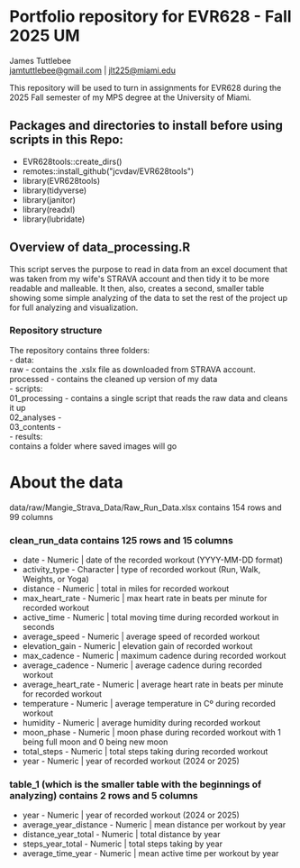 # Portfolio repository for EVR628 - Fall 2025 UM

James Tuttlebee  
jamtuttlebee@gmail.com | jlt225@miami.edu

  This repository will be used to turn in assignments for EVR628 during the 2025
  Fall semester of my MPS degree at the University of Miami.

## Packages and directories to install before using scripts in this Repo:
  - EVR628tools::create_dirs()  
  - remotes::install_github("jcvdav/EVR628tools")  
  - library(EVR628tools)  
  - library(tidyverse)  
  - library(janitor)  
  - library(readxl)  
  - library(lubridate)  
  
## Overview of data_processing.R
  This script serves the purpose to read in data from an excel document that was
  taken from my wife's STRAVA account and then tidy it to be more readable and 
  malleable. It then, also, creates a second, smaller table showing some simple
  analyzing of the data to set the rest of the project up for full analyzing and
  visualization.
  
### Repository structure
  The repository contains three folders:  
    - data:  
      raw - contains the .xslx file as downloaded from STRAVA account.  
      processed - contains the cleaned up version of my data  
    - scripts:  
      01_processing - contains a single script that reads the raw data and cleans it up  
      02_analyses -  
      03_contents -  
    - results:  
      contains a folder where saved images will go   
      
# About the data
  data/raw/Mangie_Strava_Data/Raw_Run_Data.xlsx contains 154 rows and 99 columns
  
### clean_run_data contains 125 rows and 15 columns
  
- date - Numeric | date of the recorded workout (YYYY-MM-DD format)  
- activity_type - Character | type of recorded workout (Run, Walk, Weights, or Yoga)  
- distance - Numeric | total in miles for recorded workout  
- max_heart_rate - Numeric | max heart rate in beats per minute for recorded workout  
- active_time - Numeric | total moving time during recorded workout in seconds  
- average_speed - Numeric | average speed of recorded workout  
- elevation_gain - Numeric | elevation gain of recorded workout  
- max_cadence - Numeric | maximum cadence during recorded workout  
- average_cadence - Numeric | average cadence during recorded workout  
- average_heart_rate - Numeric | average heart rate in beats per minute for recorded workout  
- temperature - Numeric | average temperature in Cº during recorded workout  
- humidity - Numeric | average humidity during recorded workout  
- moon_phase - Numeric | moon phase during recorded workout with 1 being full moon and 0 being new moon  
- total_steps - Numeric | total steps taking during recorded workout  
- year - Numeric | year of recorded workout (2024 or 2025)  

  
### table_1 (which is the smaller table with the beginnings of analyzing) contains 2 rows and 5 columns
    
- year - Numeric | year of recorded workout (2024 or 2025)  
- average_year_distance - Numeric | mean distance per workout by year  
- distance_year_total - Numeric | total distance by year  
- steps_year_total - Numeric | total steps taking by year  
- average_time_year - Numeric | mean active time per workout by year  
